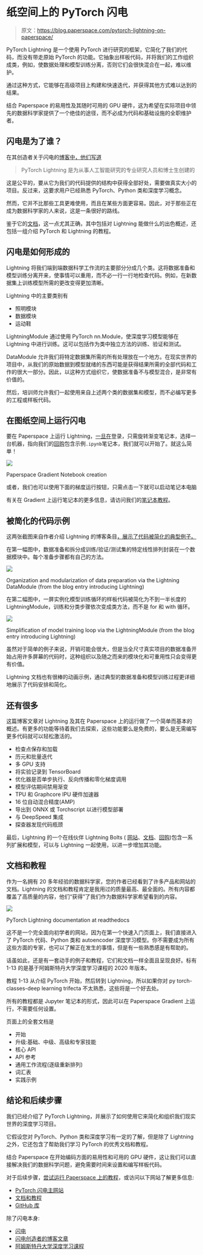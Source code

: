 # 纸空间上的 PyTorch 闪电

> 原文：<https://blog.paperspace.com/pytorch-lightning-on-paperspace/>

PyTorch Lightning 是一个使用 PyTorch 进行研究的框架，它简化了我们的代码，而没有带走原始 PyTorch 的功能。它抽象出样板代码，并将我们的工作组织成类，例如，使数据处理和模型训练分离，否则它们会很快混合在一起，难以维护。

通过这种方式，它能够在高级项目上构建和快速迭代，并获得其他方式难以达到的结果。

结合 Paperspace 的易用性及其随时可用的 GPU 硬件，这为希望在实际项目中领先的数据科学家提供了一个绝佳的途径，而不必成为代码和基础设施的全职维护者。

## 闪电是为了谁？

在其创造者关于闪电的[博客中，他们写道](https://www.pytorchlightning.ai/blog/from-pytorch-to-pytorch-lightning-a-gentle-introduction)

> PyTorch Lightning 是为从事人工智能研究的专业研究人员和博士生创建的

这是公平的，要从它为我们的代码提供的结构中获得全部好处，需要做真实大小的项目。反过来，这要求用户已经熟悉 PyTorch、Python 类和深度学习概念。

然而，它并不比那些工具更难使用，而且在某些方面更容易。因此，对于那些正在成为数据科学家的人来说，这是一条很好的路线。

鉴于它的[文档](https://pytorch-lightning.readthedocs.io/en/stable/)，这一点尤其正确，其中包括对 Lightning 能做什么的出色概述，还包括一组介绍 PyTorch 和 Lightning 的教程。

## 闪电是如何形成的

Lightning 将我们端到端数据科学工作流的主要部分分成几个类。这将数据准备和模型训练分离开来，使事情可以重用，而不必一行一行地检查代码。例如，在新数据集上训练模型所需的更改变得更加清晰。

Lightning 中的主要类别有

*   照明模块
*   数据模块
*   运动鞋

LightningModule 通过使用 PyTorch nn.Module，使深度学习模型能够在 Lightning 中进行训练。这可以包括作为类中独立方法的训练、验证和测试。

DataModule 允许我们将特定数据集所需的所有处理放在一个地方。在现实世界的项目中，从我们的原始数据到模型就绪的东西可能是获得结果所需的全部代码和工作的很大一部分。因此，以这种方式组织它，使数据准备不与模型混合，是非常有价值的。

然后，培训师允许我们一起使用来自上述两个类的数据集和模型，而不必编写更多的工程或样板代码。

## 在图纸空间上运行闪电

要在 Paperspace 上运行 Lightning，[一旦在](https://console.paperspace.com/signup)登录，只需旋转渐变笔记本，选择一台机器，指向我们的[回购](https://github.com/gradient-ai/PyTorch-Lightning)包含示例`.ipynb`笔记本，我们就可以开始了。就这么简单！

![](img/b80a69397c5728abafdef37d7f3bab7a.png)

Paperspace Gradient Notebook creation

或者，我们也可以使用下面的梯度运行按钮，只需点击一下就可以启动笔记本电脑

有关在 Gradient 上运行笔记本的更多信息，请访问我们的[笔记本教程](https://docs.paperspace.com/gradient/tutorials/notebooks-tutorial)。

## 被简化的代码示例

这两张截图来自作者介绍 Lightning 的博客条目[，展示了代码被简化的典型例子。](https://towardsdatascience.com/from-pytorch-to-pytorch-lightning-a-gentle-introduction-b371b7caaf09)

在第一幅图中，数据准备和拆分成训练/验证/测试集的特定线性排列封装在一个数据模块中。每个准备步骤都有自己的方法。

![](img/5e39b733bef3371463ac5063b71b8b90.png)

Organization and modularization of data preparation via the Lightning DataModule (from the blog entry introducing Lightning)

在第二幅图中，一屏实例化模型训练循环的样板代码被简化为不到一半长度的 LightningModule，训练和分类步骤依次变成类方法，而不是 for 和 with 循环。

![](img/d7d137daa3906932c1a40a8ef95fd54a.png)

Simplification of model training loop via the LightningModule (from the blog entry introducing Lightning)

虽然对于简单的例子来说，开销可能会很大，但是当全尺寸真实项目的数据准备开始占用许多屏幕的代码时，这种组织以及随之而来的模块化和可重用性只会变得更有价值。

Lightning 文档也有很棒的动画示例，通过典型的数据准备和模型训练过程更详细地展示了代码安排和简化。

## 还有很多

这篇博客文章对 Lightning 及其在 Paperspace 上的运行做了一个简单而基本的概述。有更多的功能等待着我们去探索，这些功能要么是免费的，要么是无需编写更多代码就可以轻松激活的。

*   检查点保存和加载
*   历元和批量迭代
*   多 GPU 支持
*   将实验记录到 TensorBoard
*   优化器是否单步执行、反向传播和零化梯度调用
*   模型评估期间禁用渐变
*   TPU 和 Graphcore IPU 硬件加速器
*   16 位自动混合精度(AMP)
*   导出到 ONNX 或 Torchscript 以进行模型部署
*   与 DeepSpeed 集成
*   探查器发现代码瓶颈

最后，Lightning 的一个在线伙伴 Lightning Bolts ( [网站](https://www.pytorchlightning.ai/bolts)、[文档](https://lightning-bolts.readthedocs.io/)、[回购](https://github.com/Lightning-AI/lightning-bolts))包含一系列扩展和模型，可以与 Lightning 一起使用，以进一步增加其功能。

## 文档和教程

作为一名拥有 20 多年经验的数据科学家，您的作者已经看到了许多产品和网站的文档。Lightning 的文档和教程肯定是我用过的质量最高、最全面的。所有内容都覆盖了高质量的内容，他们“获得”了我们作为数据科学家希望看到的内容。

![](img/c22b29d898635d4127c52436acda67c6.png)

PyTorch Lightning documentation at readthedocs

这不是一个完全面向初学者的网站，因为在第一个快速入门页面上，我们直接进入了 PyTorch 代码、Python 类和 autoencoder 深度学习模型。你不需要成为所有这些方面的专家，也可以了解正在发生的事情，但是有一些熟悉感是有帮助的。

话虽如此，还是有一套动手的例子和教程，它们和文档一样全面且呈现良好。标有 1-13 的是基于阿姆斯特丹大学深度学习课程的 2020 年版本。

教程 1-13 从介绍 PyTorch 开始，然后转到 Lightning，所以如果你对 py torch-classes-deep learning trifecta 不太熟悉，这些将是一个好去处。

所有的教程都是 Jupyter 笔记本的形式，因此可以在 Paperspace Gradient 上运行，不需要任何设置。

页面上的全套文档是

*   开始
*   升级:基础、中级、高级和专家技能
*   核心 API
*   API 参考
*   通用工作流程(逐级重新排列)
*   词汇表
*   实践示例

## 结论和后续步骤

我们已经介绍了 PyTorch Lightning，并展示了如何使用它来简化和组织我们现实世界的深度学习项目。

它假设您对 PyTorch、Python 类和深度学习有一定的了解，但是除了 Lightning 之外，它还包含了帮助我们学习 PyTorch 的优秀文档和教程。

结合 Paperspace 在开始编码方面的易用性和可用的 GPU 硬件，这让我们可以直接解决我们的数据科学问题，避免需要时间来设置和编写样板代码。

对于后续步骤，[尝试运行 Paperspace 上的教程](https://console.paperspace.com/github/gradient-ai/PyTorch-Lightning?machine=Free-GPU)，或访问以下网站了解更多信息:

*   [PyTorch 闪电主网站](https://www.pytorchlightning.ai/)
*   [文档和教程](https://pytorch-lightning.readthedocs.io/)
*   [GitHub 库](https://github.com/Lightning-AI/lightning)

除了闪电本身:

*   [闪电](https://lightning-bolts.readthedocs.io/en/latest/)
*   [闪电创造者的博客文章](https://towardsdatascience.com/from-pytorch-to-pytorch-lightning-a-gentle-introduction-b371b7caaf09)
*   [阿姆斯特丹大学深度学习课程](https://uvadlc-notebooks.readthedocs.io/en/latest/)